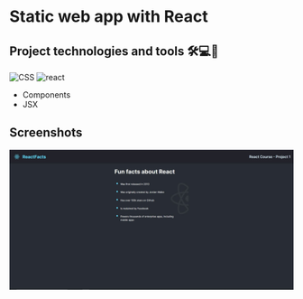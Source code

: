 # Static web app with React
## Project technologies and tools 🛠️💻🧰
![CSS](https://img.shields.io/badge/CSS-1572B6.svg?logo=css3&logoColor=white)
![react](https://img.shields.io/badge/ReactJS-blue.svg?logo=react&logoColor=white)  
- Components
- JSX
## Screenshots 
![Page Screenshots](./screenshots/Capture.JPG)